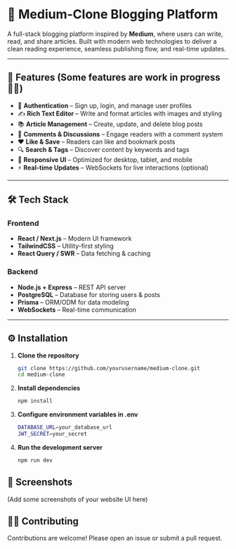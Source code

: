 # 📝 Medium-Clone Blogging Platform  

A full-stack blogging platform inspired by **Medium**, where users can write, read, and share articles. Built with modern web technologies to deliver a clean reading experience, seamless publishing flow, and real-time updates.  

---

## 🚀 Features (Some features are work in progress 👷🏼)  

- 🔐 **Authentication** – Sign up, login, and manage user profiles  
- ✍️ **Rich Text Editor** – Write and format articles with images and styling  
- 📚 **Article Management** – Create, update, and delete blog posts  
- 💬 **Comments & Discussions** – Engage readers with a comment system  
- ❤️ **Like & Save** – Readers can like and bookmark posts  
- 🔍 **Search & Tags** – Discover content by keywords and tags  
- 📱 **Responsive UI** – Optimized for desktop, tablet, and mobile  
- ⚡ **Real-time Updates** – WebSockets for live interactions (optional)  

---

## 🛠️ Tech Stack  

### Frontend  
- **React / Next.js** – Modern UI framework  
- **TailwindCSS** – Utility-first styling  
- **React Query / SWR** – Data fetching & caching  

### Backend  
- **Node.js + Express** – REST API server  
- **PostgreSQL** – Database for storing users & posts  
- **Prisma** – ORM/ODM for data modeling  
- **WebSockets** – Real-time communication  

---

## ⚙️ Installation  

1. **Clone the repository**  
   ```bash
   git clone https://github.com/yourusername/medium-clone.git
   cd medium-clone
   ```
2. **Install dependencies**  
   ```bash
   npm install
   ```
3. **Configure environment variables in .env**  
   ```bash
   DATABASE_URL=your_database_url  
   JWT_SECRET=your_secret 
   ```
4. **Run the development server**  
   ```bash
   npm run dev
   ```
## 📸 Screenshots

(Add some screenshots of your website UI here)

## 🧑‍💻 Contributing

Contributions are welcome! Please open an issue or submit a pull request.

   

